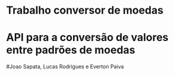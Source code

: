 # Trabalho conversor de moedas 
# API para a conversão de valores entre padrões de moedas
#Joao Sapata, Lucas Rodrigues e Everton Paiva
